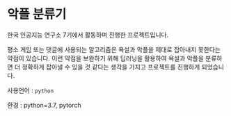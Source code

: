 # 악플 분류기

한국 인공지능 연구소 7기에서 활동하며 진행한 프로젝트입니다. 

평소 게임 또는 댓글에 사용되는 알고리즘은 욕설과 악플을 제대로 잡아내지 못한다는 약점이 있습니다. 이런 약점을 보완하기 위해 딥러닝을 활용하여 욕설과 악플을 분류하면 더 정확하게 잡아낼 수 있을 것 같다는 생각을 가지고 프로젝트를 진행하게 되었습니다. 

사용언어 : ```python```

환경 : python=3.7, pytorch
